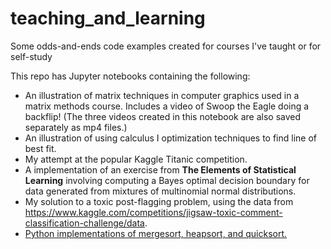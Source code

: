 # teaching_and_learning
Some odds-and-ends code examples created for courses I've taught or for self-study

This repo has Jupyter notebooks containing the following:
- An illustration of matrix techniques in computer graphics used in a matrix methods course. Includes a video of Swoop the Eagle doing a backflip! (The three videos created in this notebook are also saved separately as mp4 files.)
- An illustration of using calculus I optimization techniques to find line of best fit.
- My attempt at the popular Kaggle Titanic competition.
- A implementation of an exercise from **The Elements of Statistical Learning** involving computing a Bayes optimal decision boundary for data generated from mixtures of multinomial normal distributions.
- My solution to a toxic post-flagging problem, using the data from https://www.kaggle.com/competitions/jigsaw-toxic-comment-classification-challenge/data.
- [Python implementations of mergesort, heapsort, and quicksort.]([url](https://github.com/alex-bearden/teaching_and_learning/blob/main/sorting_algs.py))
